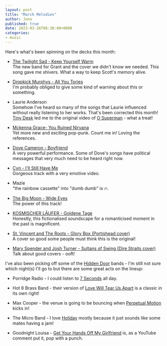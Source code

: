 ```yaml
---
layout: post
title: "March Melodies"
author: Jono
published: true
date: 2023-03-26T06:30:00+0000
categories:
- music
---
```

Here's what's been spinning on the decks this month:

* [The Twilight Sad - Keep Yourself Warm](https://thetwilightsad.bandcamp.com/track/keep-yourself-warm-live-2)\
	 The new band for Grant and the cover we didn't know we needed. This song gave me shivers. What a way to keep Scott's memory alive.

* [Dropkick Murphys - All You Tories](https://www.youtube.com/watch?v=SLqb535hBi0&t=173s)\
	 I'm probably obliged to give some kind of warning about this or something.   
   
* Laurie Anderson\
   Somehow I've heard so many of the songs that Laurie influenced without really listening to her works. That's been corrected this month! [Tiny Desk](https://www.youtube.com/watch?v=ABjmQCxA7UU) led me to the original video of [O Superman](https://www.youtube.com/watch?v=Vkfpi2H8tOE) - what a treat!

* [Mckenna Grace- You Ruined Nirvana](https://www.youtube.com/watch?v=vl0htgt-elM)\
   Yet more new and exciting pop-punk. Count me in! Loving the references.

* [Dove Cameron - Boyfriend](https://www.youtube.com/watch?v=ahZB1VVpLgA)\
   A very powerful performance. Some of Dove's songs have political messages that very much need to be heard right now.

* [Cyn - I'll Still Have Me](https://www.youtube.com/watch?v=-MZgtCp8mtc)\
   Gorgeous track with a very emotive video.

* Mazie\
   "the rainbow cassette" into "dumb dumb" is 🔥.

* [The Big Moon - Wide Eyes](https://www.youtube.com/watch?v=C3gnLyqUD9M)\
   The power of this track!

* [KOSMISCHER LÄUFER - Goldene Tage](https://www.youtube.com/watch?v=jqNouTkVCJA)\
   Honestly, this fictionalised soundscape for a romanticised moment in the past is magnificent.
   
* [St. Vincent and The Roots - Glory Box (Portishead cover)](https://www.youtube.com/watch?v=Pti9Jh1nwRE)\
   A cover so good some people must think this is the original!

* [Mary Spender and Josh Turner - Sultans of Swing (Dire Straits cover)](https://www.youtube.com/watch?v=PcVJrul4sOA)\
   Talk about good covers - ooft!

I've also been picking off some of the [Hidden Door](https://hiddendoorarts.org/contents/music/) bands - I'm still not sure which night(s) I'll go to but there are some great acts on the lineup:

-   Porridge Radio - I could listen to [7 Seconds](https://www.youtube.com/watch?v=WbKDSeh2mwc&t=223s) all day.

-   Hot 8 Brass Band - their version of [Love Will Tear Us Apart](https://www.youtube.com/watch?v=fBuTK-E0gxo) is a classic in its own right!

-   Max Cooper - the venue is going to be bouncing when [Perpetual Motion](https://www.youtube.com/watch?v=GcmHXo4isWQ) kicks in!

-   The Micro Band - I love [Holiday](https://www.youtube.com/watch?v=YMFYprAeEQs) mostly because it just sounds like some mates having a jam!

-   Goodnight Louisa - [Get Your Hands Off My Girlfriend](https://www.youtube.com/watch?v=W7lVkkn7AXY) is, as a YouTube comment put it, pop with a punch. 
